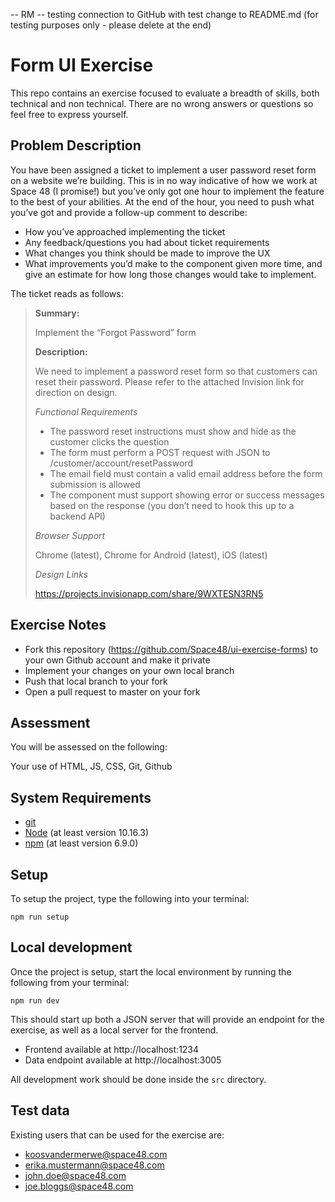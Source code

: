 -- RM -- testing connection to GitHub with test change to README.md (for testing purposes only - please delete at the end)


# Form UI Exercise

This repo contains an exercise focused to evaluate a breadth of skills, both technical and non technical. There are no wrong answers or questions so feel free to express yourself.

## Problem Description
You have been assigned a ticket to implement a user password reset form on a website we’re building. This is in no way indicative of how we work at Space 48 (I promise!) but you’ve only got one hour to implement the feature to the best of your abilities. At the end of the hour, you need to push what you’ve got and provide a follow-up comment to describe:

- How you’ve approached implementing the ticket
- Any feedback/questions you had about ticket requirements
- What changes you think should be made to improve the UX
- What improvements you’d make to the component given more time, and give an estimate for how long those changes would take to implement.

The ticket reads as follows:

> __Summary:__ 
>
> Implement the “Forgot Password” form
>
> __Description:__
>
> We need to implement a password reset form so that customers can reset their password. Please refer to the attached Invision link for direction on design.
>
> _Functional Requirements_
>
> - The password reset instructions must show and hide as the customer clicks the question
> - The form must perform a POST request with JSON to /customer/account/resetPassword
> - The email field must contain a valid email address before the form submission is allowed
> - The component must support showing error or success messages based on the response (you don’t need to hook this up to a backend API)
> 
> _Browser Support_
>
> Chrome (latest), Chrome for Android (latest), iOS (latest)
>
> _Design Links_
>
> https://projects.invisionapp.com/share/9WXTESN3RN5

## Exercise Notes
- Fork this repository (https://github.com/Space48/ui-exercise-forms) to your own Github account and make it private
- Implement your changes on your own local branch
- Push that local branch to your fork
- Open a pull request to master on your fork

## Assessment
You will be assessed on the following:

Your use of HTML, JS, CSS, Git, Github

## System Requirements
- [git](https://git-scm.com/)
- [Node](https://nodejs.org/) (at least version 10.16.3)
- [npm](https://www.npmjs.com/) (at least version 6.9.0)

## Setup
To setup the project, type the following into your terminal: 
```
npm run setup
``` 

## Local development

Once the project is setup, start the local environment by running the following from your terminal:
```
npm run dev
```

This should start up both a JSON server that will provide an endpoint for the exercise, as well as a local server for the frontend.

- Frontend available at http://localhost:1234
- Data endpoint available at http://localhost:3005

All development work should be done inside the ```src``` directory.

## Test data

Existing users that can be used for the exercise are:
- koosvandermerwe@space48.com
- erika.mustermann@space48.com
- john.doe@space48.com
- joe.bloggs@space48.com
